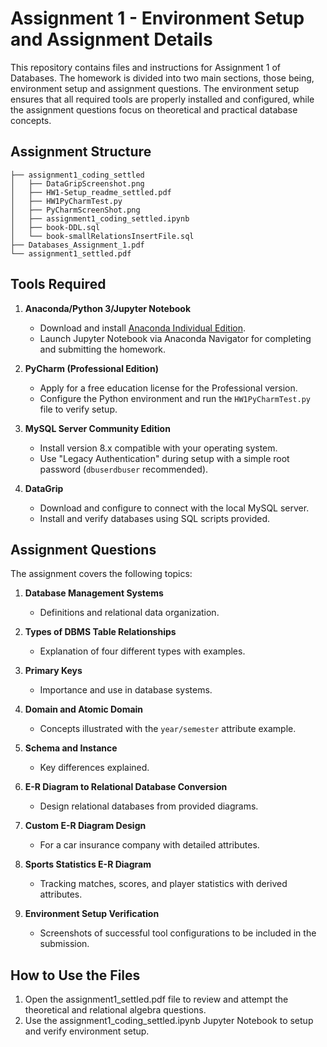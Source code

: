 # Assignment 1 - Environment Setup and Assignment Details

This repository contains files and instructions for Assignment 1 of Databases. The homework is divided into two main sections, those being, environment setup and assignment questions. The environment setup ensures that all required tools are properly installed and configured, while the assignment questions focus on theoretical and practical database concepts.

## Assignment Structure

```plaintext
├── assignment1_coding_settled
│   ├── DataGripScreenshot.png
│   ├── HW1-Setup_readme_settled.pdf
│   ├── HW1PyCharmTest.py
│   ├── PyCharmScreenShot.png
│   ├── assignment1_coding_settled.ipynb
│   ├── book-DDL.sql
│   └── book-smallRelationsInsertFile.sql
├── Databases_Assignment_1.pdf
└── assignment1_settled.pdf
```

## Tools Required

1. **Anaconda/Python 3/Jupyter Notebook**
   - Download and install [Anaconda Individual Edition](https://www.anaconda.com/products/individual).
   - Launch Jupyter Notebook via Anaconda Navigator for completing and submitting the homework.

2. **PyCharm (Professional Edition)**
   - Apply for a free education license for the Professional version.
   - Configure the Python environment and run the `HW1PyCharmTest.py` file to verify setup.

3. **MySQL Server Community Edition**
   - Install version 8.x compatible with your operating system.
   - Use "Legacy Authentication" during setup with a simple root password (`dbuserdbuser` recommended).

4. **DataGrip**
   - Download and configure to connect with the local MySQL server.
   - Install and verify databases using SQL scripts provided.

## Assignment Questions

The assignment covers the following topics:

1. **Database Management Systems**
   - Definitions and relational data organization.

2. **Types of DBMS Table Relationships**
   - Explanation of four different types with examples.

3. **Primary Keys**
   - Importance and use in database systems.

4. **Domain and Atomic Domain**
   - Concepts illustrated with the `year/semester` attribute example.

5. **Schema and Instance**
   - Key differences explained.

6. **E-R Diagram to Relational Database Conversion**
   - Design relational databases from provided diagrams.

7. **Custom E-R Diagram Design**
   - For a car insurance company with detailed attributes.

8. **Sports Statistics E-R Diagram**
   - Tracking matches, scores, and player statistics with derived attributes.

9. **Environment Setup Verification**
   - Screenshots of successful tool configurations to be included in the submission.

## How to Use the Files

1. Open the assignment1_settled.pdf file to review and attempt the theoretical and relational algebra questions.
2. Use the assignment1_coding_settled.ipynb Jupyter Notebook to setup and verify environment setup.
